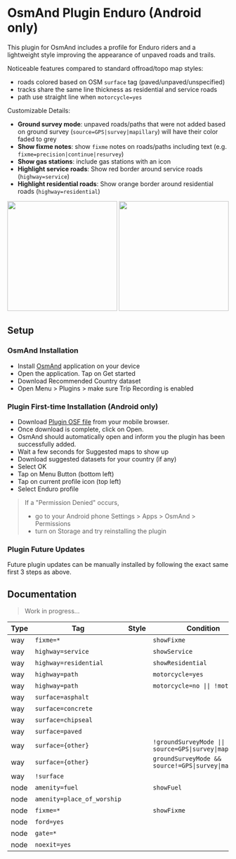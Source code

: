 # OsmAnd Plugin Enduro (Android only)

This plugin for OsmAnd includes a profile for Enduro riders and a lightweight style improving the appearance of unpaved roads and trails.

Noticeable features compared to standard offroad/topo map styles:

- roads colored based on OSM `surface` tag (paved/unpaved/unspecified)
- tracks share the same line thickness as residential and service roads
- path use straight line when `motorcycle=yes`

Customizable Details:

- **Ground survey mode**: unpaved roads/paths that were not added based on ground survey (`source=GPS|survey|mapillary`) will have their color faded to grey
- **Show fixme notes**: show `fixme` notes on roads/paths including text (e.g. `fixme=precision|continue|resurvey`)
- **Show gas stations**: include gas stations with an icon
- **Highlight service roads**: Show red border around service roads (`highway=service`)
- **Highlight residential roads**: Show orange border around residential roads (`highway=residential`)

<p float="left">
  <img src="https://raw.githubusercontent.com/cmoffroad/osmand-plugin-enduro/master/screenshots/sample1.jpeg" width="250" />
  <img src="https://raw.githubusercontent.com/cmoffroad/osmand-plugin-enduro/master/screenshots/sample2.jpeg" width="250" />
</p>

## Setup

### OsmAnd Installation

- Install [OsmAnd](https://play.google.com/store/apps/details?id=net.osmand) application on your device
- Open the application. Tap on Get started
- Download Recommended Country dataset
- Open Menu > Plugins > make sure Trip Recording is enabled

### Plugin First-time Installation (Android only)

- Download [Plugin OSF file](https://github.com/cmoffroad/osmand-plugin-enduro/raw/master/build/osmand-plugin-enduro.osf) from your mobile browser.
- Once download is complete, click on Open.
- OsmAnd should automatically open and inform you the plugin has been successfully added.
- Wait a few seconds for Suggested maps to show up
- Download suggested datasets for your country (if any)
- Select OK
- Tap on Menu Button (bottom left)
- Tap on current profile icon (top left)
- Select Enduro profile

> If a "Permission Denied" occurs, 
> - go to your Android phone Settings > Apps > OsmAnd > Permissions
> - turn on Storage and try reinstalling the plugin

### Plugin Future Updates

Future plugin updates can be manually installed by following the exact same first 3 steps as above.

## Documentation

> Work in progress...

|Type|Tag|Style|Condition|
|---|---|---|---|
|way|`fixme=*`||`showFixme`|
|way|`highway=service`||`showService`|
|way|`highway=residential`||`showResidential`|
|way|`highway=path`||`motorcycle=yes`|
|way|`highway=path`||`motorcycle=no \|\| !motorcycle`|
|way|`surface=asphalt`|||
|way|`surface=concrete`|||
|way|`surface=chipseal`|||
|way|`surface=paved`|||
|way|`surface={other}`||`!groundSurveyMode \|\| source=GPS\|survey\|mapillary`|
|way|`surface={other}`||`groundSurveyMode && source!=GPS\|survey\|mapillary`|
|way|`!surface`|||
|node|`amenity=fuel`||`showFuel`|
|node|`amenity=place_of_worship`|||
|node|`fixme=*`||`showFixme`|
|node|`ford=yes`|||
|node|`gate=*`|||
|node|`noexit=yes`|||
